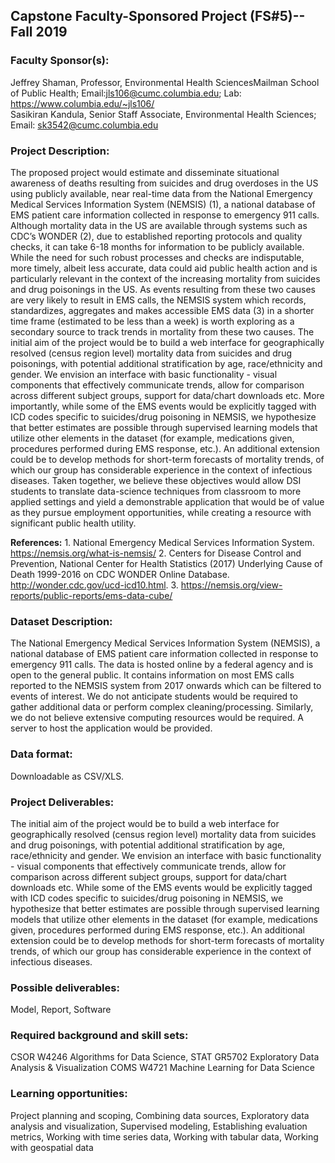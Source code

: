 ## Capstone Faculty-Sponsored Project (FS#5)-- Fall 2019

### Faculty Sponsor(s):
Jeffrey Shaman, Professor, Environmental Health SciencesMailman School of Public Health; Email:jls106@cumc.columbia.edu; Lab: https://www.columbia.edu/~jls106/  
Sasikiran Kandula, Senior Staff Associate, Environmental Health Sciences; Email:
sk3542@cumc.columbia.edu

### Project Description: 
The proposed project would estimate and disseminate situational awareness of deaths
resulting from suicides and drug overdoses in the US using publicly available, near real-time data from the
National Emergency Medical Services Information System (NEMSIS) (1), a national database of EMS patient
care information collected in response to emergency 911 calls.
Although mortality data in the US are available through systems such as CDC’s WONDER (2), due to
established reporting protocols and quality checks, it can take 6-18 months for information to be publicly
available. While the need for such robust processes and checks are indisputable, more timely, albeit less
accurate, data could aid public health action and is particularly relevant in the context of the increasing
mortality from suicides and drug poisonings in the US. As events resulting from these two causes are very
likely to result in EMS calls, the NEMSIS system which records, standardizes, aggregates and makes
accessible EMS data (3) in a shorter time frame (estimated to be less than a week) is worth exploring as a
secondary source to track trends in mortality from these two causes.
The initial aim of the project would be to build a web interface for geographically resolved (census region level)
mortality data from suicides and drug poisonings, with potential additional stratification by age, race/ethnicity
and gender. We envision an interface with basic functionality - visual components that effectively communicate
trends, allow for comparison across different subject groups, support for data/chart downloads etc.
More importantly, while some of the EMS events would be explicitly tagged with ICD codes specific to
suicides/drug poisoning in NEMSIS, we hypothesize that better estimates are possible through supervised
learning models that utilize other elements in the dataset (for example, medications given, procedures
performed during EMS response, etc.). An additional extension could be to develop methods for short-term
forecasts of mortality trends, of which our group has considerable experience in the context of infectious
diseases.
Taken together, we believe these objectives would allow DSI students to translate data-science techniques
from classroom to more applied settings and yield a demonstrable application that would be of value as they
pursue employment opportunities, while creating a resource with significant public health utility.  

**References:** 1. National Emergency Medical Services Information System. https://nemsis.org/what-is-nemsis/
2. Centers for Disease Control and Prevention, National Center for Health Statistics (2017) Underlying Cause
of Death 1999-2016 on CDC WONDER Online Database. http://wonder.cdc.gov/ucd-icd10.html. 3.
https://nemsis.org/view-reports/public-reports/ems-data-cube/

### Dataset Description: 
The National Emergency Medical Services Information System (NEMSIS), a national
database of EMS patient care information collected in response to emergency 911 calls. The data is hosted
online by a federal agency and is open to the general public. It contains information on most EMS calls
reported to the NEMSIS system from 2017 onwards which can be filtered to events of interest. We do not
anticipate students would be required to gather additional data or perform complex cleaning/processing.
Similarly, we do not believe extensive computing resources would be required. A server to host the application
would be provided.

### Data format: 
Downloadable as CSV/XLS.

### Project Deliverables: 
The initial aim of the project would be to build a web interface for geographically
resolved (census region level) mortality data from suicides and drug poisonings, with potential additional
stratification by age, race/ethnicity and gender. We envision an interface with basic functionality - visual
components that effectively communicate trends, allow for comparison across different subject groups, support
for data/chart downloads etc.
While some of the EMS events would be explicitly tagged with ICD codes specific to suicides/drug poisoning in
NEMSIS, we hypothesize that better estimates are possible through supervised learning models that utilize
other elements in the dataset (for example, medications given, procedures performed during EMS response,
etc.). An additional extension could be to develop methods for short-term forecasts of mortality trends, of which
our group has considerable experience in the context of infectious diseases.

### Possible deliverables:
Model, Report, Software

### Required background and skill sets: 
CSOR W4246 Algorithms for Data Science, STAT GR5702 Exploratory
Data Analysis & Visualization COMS W4721 Machine Learning for Data Science

### Learning opportunities: 
Project planning and scoping, Combining data sources, Exploratory data analysis
and visualization, Supervised modeling, Establishing evaluation metrics, Working with time series data,
Working with tabular data, Working with geospatial data
